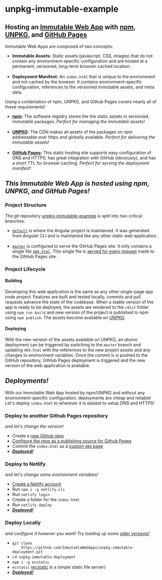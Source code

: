 <h1>unpkg-immutable-example</h1>
<h2>Hosting an <a href="https://immutablewebapps.org">Immutable Web App</a> with <a href="https://www.npmjs.com/">npm</a>,
<a href="https://unpkg.com/#/">UNPKG</a>, and <a href="https://pages.github.com/">GitHub Pages</a></h2>
<p>Immutable Web Apps are composed of two concepts:</p>
<ul>
<li><b>Immutable Assets:</b> Static assets (javascript, CSS, images) that do not contain any environment-specific
    configuration and are hosted at a permanent, versioned,
    long-term browser cached location.</li>
<br />
<li><b>Deployment Manifest:</b> An <code>index.html</code> that is unique to the environment and not cached by the
    browser. It contains environment-specific configuration, references to the versioned immutable assets, and meta
    data.</li>
</ul>
<p>Using a combination of npm, UNPKG, and Github Pages covers nearly all of these requirements!</p>
<ul>
<li><b><a href="https://www.npmjs.com/">npm</a>:</b> The software registry stores the the static assets in
    versioned, immutable packages. <i>Perfect for managing the immutable assets!</i></li>
<br />
<li><b><a href="https://unpkg.com/#/">UNPKG</a>:</b> The CDN makes all assets of the packages on npm addressable
    over https
    and globally available. <i>Perfect for delivering the immutable assets!</i></li>
<br />
<li><b><a href="https://pages.github.com/">GitHub Pages</a>:</b> This static hosting site supports easy
    configuration of DNS and HTTPS, has great integration with GitHub (obviously), and has a short TTL for
    browser caching. <i>Perfect for serving the deployment manifest!</i></li>
</ul>
<h2><i>This Immutable Web App is hosted using npm, UNPKG, and GitHub Pages!</i></h2>
<h3>Project Structure</h3>
<p>The git repository <a href="https://github.com/ImmutableWebApps/unpkg-immutable-example">unpkg-immutable-example</a>
is split into two critical branches:
<ul>
    <li><a href="https://github.com/ImmutableWebApps/unpkg-immutable-example/tree/default"><code>default</code></a>
    is where the Angular project is maintained. It was generated from Angular CLI and is maintained like
    any other static web application.</li>
    <br />
    <li><a href="https://github.com/ImmutableWebApps/unpkg-immutable-example/tree/master"><code>master</code></a> is
    configured to serve the GitHub Pages site. It only contains a single file <a href="https://github.com/ImmutableWebApps/unpkg-immutable-example/blob/master/404.html"><code>404.html</code></a>.
    This single file is <a href="https://help.github.com/articles/creating-a-custom-404-page-for-your-github-pages-site/">served for every request</a> made to the GitHub Pages site.</li>
</ul>
<h3>Project Lifecycle</h3>
<h4>Building</h4>
<p>Developing this web application is the same as any other single-page app node project. Features are built and tested locally, commits and
    pull requests advance the state of the codebase. When a stable version of the app is ready to be deployed, the
    assets are rendered to the <code>/dist</code> folder using <code>npm run build</code> and new version of the
    project is published to npm using <code>npm publish</code>. The assets become available on <a href="https://unpkg.com/@immutablewebapps/unpkg-immutable-example/">UNPKG</a>.</p>
<h4>Deploying</h4>
<p>With the new version of the assets available on UNPKG, an <i>atomic</i> deployment can be triggered by
    switching to the <code>master</code> branch and updating <code>404.html</code> with the references to the new project
    assets and any changes to environment variables. Once the commit is is pushed to the GitHub repository, GitHub Pages
    deployment is triggered and the new version of the web application is available.</p>
<h2><i>Deployments!</i></h2>
<p>With our Immutable Web App hosted by npm/UNPKG and without any environment-specific configuration, deployments
    are cheap and reliable! Let's deploy <code>index.html</code> to wherever it is easiest to setup DNS and HTTPS!</p>
<h3>Deploy to another Github Pages repository</h3>
<p><i>and let's change the version!</i></p>
<ul>
    <li>Create a <a href="https://github.com/new">new Github repo</a></li>
    <li><a href="https://help.github.com/articles/configuring-a-publishing-source-for-github-pages/">Configure the
        repo as a publishing source for Github Pages</a></li>
    <li>Commit the <code>index.html</code> as a <a href="https://help.github.com/articles/creating-a-custom-404-page-for-your-github-pages-site/">custom
        <code>404</code> page</a></li>
    <li><a href="https://immutablewebapps.org/unpkg-immutable-deployment"><b><i>Deployed!</i></b></a></li>
</ul>
<h3>Deploy to Netlify</h3>
<p><i>and let's change some environment variables!</i></p>
<ul>
    <li><a href="https://app.netlify.com/">Create a Netlify account</a></li>
    <li>Run <code>npm i -g netlify-cli</code></li>
    <li>Run <code>netlify login</code></li>
    <li>Create a folder for the <code>index.html</code></li>
    <li>Run <code>netlify deploy</code></li>
    <li><a href="https://immutablewebapps.netlify.com"><b><i>Deployed!</i></b></a></li>
</ul>
<h3>Deploy Locally</h3>
<p><i>and configure it however you want! Try loading up some <a href="https://github.com/ImmutableWebApps/unpkg-immutable-example/releases">older versions!</a></i></p>
<ul>
    <li><code>git clone
    https://github.com/ImmutableWebApps/unpkg-immutable-deployment.git</code></li>
    <li><code>cd unpkg-immutable-deployment</code></li>
    <li><code>npm i -g ecstatic</code></li>
    <li><code>ecstatic</code> (<a href="https://www.npmjs.com/package/ecstatic">ecstatic</a> is a simple static file server)</li>
    <li><a href="http://0.0.0.0:8000"><b><i>Deployed!</i></b></a></li>
</ul>